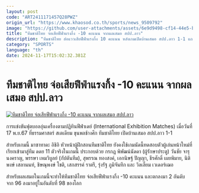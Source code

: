 ```yaml
---
layout: post
code: "ART2411171457Q28PWZ"
origin_url: "https://www.khaosod.co.th/sports/news_9509792"
image: "https://github.com/user-attachments/assets/6e9d9498-cf14-44e5-b712-9d7897ba061d"
title: "ทีมชาติไทย จ่อเสียฟีฟ่าแรงกิ้ง -10 คะแนน จากผลเสมอ สปป.ลาว"
description: "ทีมชาติไทย ส่อแววเสียฟีฟ่าแรงกิ้ง 10 คะแนน หลังเกมเปิดบ้านเสมอ สปป.ลาว 1-1 แถมอันดับโลกจะร่วงลงมา 2 อันดับ จากอันดับที่ 86 ลงมาอยู่อันดับที่ 88 ของโลก"
category: "SPORTS"
language: "th"
date: 2024-11-17T15:02:32.381Z
---
```


# ทีมชาติไทย จ่อเสียฟีฟ่าแรงกิ้ง -10 คะแนน จากผลเสมอ สปป.ลาว

[![ทีมชาติไทย จ่อเสียฟีฟ่าแรงกิ้ง -10 คะแนน จากผลเสมอ สปป.ลาว](https://www.khaosod.co.th/wpapp/uploads/2024/11/oiutww.jpg "ทีมชาติไทย จ่อเสียฟีฟ่าแรงกิ้ง -10 คะแนน จากผลเสมอ สปป.ลาว")](https://www.khaosod.co.th/wpapp/uploads/2024/11/oiutww.jpg)

การแข่งขันฟุตบอลอุ่นเครื่องตามปฏิทินฟีฟ่าเดย์ (International Exhibition Matches) เมื่อวันที่ 17 พ.ย.67 ที่ธรรมศาสตร์ สเตเดียม ขุนพลช้างศึก ทีมชาติไทย เปิดบ้านเสมอ สปป.ลาว 1-1

สำหรับเกมนี้ มาซาทาดะ อิชิอิ หัวหน้าผู้ฝึกสอนทีมชาติไทย ยังคงใช้เกมนัดนี้ทดสอบตัวผู้เล่นหน้าใหม่ที่เรียกเข้ามาสู่ทีม ดดย 11 ตัวจริงในเกมนี้ ประกอบด้วย กรกฎ พิพัฒน์นัดดา (ผู้รักษาประตู) วันชัย จารุนงคราญ, พรรษา เหมวิบูลย์ (กัปตันทีม), สุพรรณ ทองสงค์, เอกนิษฐ์ ปัญญา, ธีรศักดิ์ เผยพิมาย, นิติพงษ์ เสลานนท์, ชิษณุพงษ์ โชติ, เสกสรรค์ ราตรี, รุ่งรัฐ ภูมิจันทึก และ วิลเลี่ยม เวเดอร์เฌอ

สำหรับผลเสมอในเกมนี้จะทำให้ทีมชาติไทย จ่อเสียฟีฟ่าแรงกิ้ง -10 คะแนน และตกลงมา 2 อันดับ จาก 96 ลงมาอยู่ในอันดับที่ 98 ของโลก